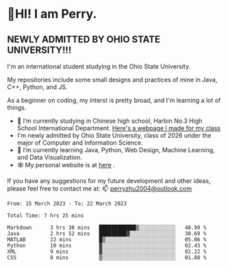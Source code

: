 # 🌄HI! I am Perry. <br> #
## NEWLY ADMITTED BY OHIO STATE UNIVERSITY!!! ##  
I'm an international student studying in the Ohio State University. <br>

My repositories include some small designs and practices of mine in Java, C++, Python, and JS. <br>

As a beginner on coding, my interst is pretty broad, and I'm learning a lot of things. <br>
- 🔭 I’m currently studying in Chinese high school, Harbin No.3 High School International Department. [Here's a webpage I made for my class](https://perry2004.github.io/weirdos/)
- I'm newly admitted by Ohio State University, class of 2026 under the major of Computer and Information Science. 
- 🌱 I’m currently learning Java, Python, Web Design, Machine Learning, and Data Visualization. 
- 🕸️ My personal website is at <a href="https://zhu-yp.cn">here</a> .  

If you have any suggestions for my future development and other ideas, please feel free to contact me at: 📫 [perryzhu2004@outlook.com](mailto:perryzhu2004@outlook.com)

<!--START_SECTION:waka-->

```text
From: 15 March 2023 - To: 22 March 2023

Total Time: 7 hrs 25 mins

Markdown      3 hrs 38 mins   ████████████▒░░░░░░░░░░░░   48.99 %
Java          2 hrs 52 mins   █████████▓░░░░░░░░░░░░░░░   38.69 %
MATLAB        22 mins         █▒░░░░░░░░░░░░░░░░░░░░░░░   05.06 %
Python        10 mins         ▓░░░░░░░░░░░░░░░░░░░░░░░░   02.43 %
XML           9 mins          ▓░░░░░░░░░░░░░░░░░░░░░░░░   02.22 %
CSS           8 mins          ▒░░░░░░░░░░░░░░░░░░░░░░░░   01.88 %
```

<!--END_SECTION:waka-->